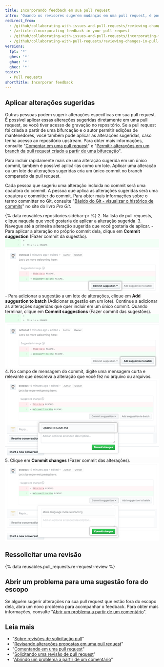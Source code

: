 ```yaml
---
title: Incorporando feedback em sua pull request
intro: 'Quando os revisores sugerem mudanças em uma pull request, é possível incorporar automaticamente as alterações na pull request ou abrir um problema para monitorar sugestões fora do escopo.'
redirect_from:
  - /github/collaborating-with-issues-and-pull-requests/reviewing-changes-in-pull-requests/incorporating-feedback-in-your-pull-request
  - /articles/incorporating-feedback-in-your-pull-request
  - /github/collaborating-with-issues-and-pull-requests/incorporating-feedback-in-your-pull-request
  - /github/collaborating-with-pull-requests/reviewing-changes-in-pull-requests/incorporating-feedback-in-your-pull-request
versions:
  fpt: '*'
  ghes: '*'
  ghae: '*'
  ghec: '*'
topics:
  - Pull requests
shortTitle: Incorporar feedback
---
```


## Aplicar alterações sugeridas

Outras pessoas podem sugerir alterações específicas em sua pull request. É possível aplicar essas alterações sugeridas diretamente em uma pull request, se você tiver acesso de gravação no repositório. Se a pull request foi criada a partir de uma bifurcação e o autor permitir edições de mantenedores, você também pode aplicar as alterações sugeridas, caso tenha acesso ao repositório upstream. Para obter mais informações, consulte "[Comentar em uma pull request](/pull-requests/collaborating-with-pull-requests/reviewing-changes-in-pull-requests/commenting-on-a-pull-request)" e "[Permitir alterações em um branch da pull request criado a partir de uma bifurcação](/pull-requests/collaborating-with-pull-requests/working-with-forks/allowing-changes-to-a-pull-request-branch-created-from-a-fork)".

Para incluir rapidamente mais de uma alteração sugerida em um único commit, também é possível aplicá-las como um lote. Aplicar uma alteração ou um lote de alterações sugeridas cria um único commit no branch comparado da pull request.

Cada pessoa que sugeriu uma alteração incluída no commit será uma coautora do commit. A pessoa que aplica as alterações sugeridas será uma coautora e committer do commit. Para obter mais informações sobre o termo committer no Git, consulte "[Básido do Git - visualizar o histórico de commits](https://git-scm.com/book/en/v2/Git-Basics-Viewing-the-Commit-History)" no site do livro _Pro Git_.

{% data reusables.repositories.sidebar-pr %}
2. Na lista de pull requests, clique naquela que você gostaria de aplicar a alteração sugerida.
3. Navegue até a primeira alteração sugerida que você gostaria de aplicar.
    - Para aplicar a alteração no próprio commit dela, clique em **Commit suggestion** (Fazer commit da sugestão). ![Botão Commit suggestion (Fazer commit de sugestão)](/assets/images/help/pull_requests/commit-suggestion-button.png)
    - Para adicionar a sugestão a um lote de alterações, clique em **Add suggestion to batch** (Adicionar sugestão em um lote). Continue a adicionar as alterações sugeridas que quer incluir em um único commit. Quando terminar, clique em **Commit suggestions** (Fazer commit das sugestões). ![Botão Add suggestion to batch (Adicionar sugestão em um lote)](/assets/images/help/pull_requests/add-suggestion-to-batch.png)
4. No campo de mensagem do commit, digite uma mensagem curta e relevante que descreva a alteração que você fez no arquivo ou arquivos. ![Campo Commit message (Mensagem do commit)](/assets/images/help/pull_requests/suggested-change-commit-message-field.png)
5. Clique em **Commit changes** (Fazer commit das alterações). ![Botão Commit changes (Fazer commit de alterações)](/assets/images/help/pull_requests/commit-changes-button.png)

## Ressolicitar uma revisão

{% data reusables.pull_requests.re-request-review %}

## Abrir um problema para uma sugestão fora do escopo

Se alguém sugerir alterações na sua pull request que estão fora do escopo dela, abra um novo problema para acompanhar o feedback. Para obter mais informações, consulte "[Abrir um problema a partir de um comentário](/github/managing-your-work-on-github/opening-an-issue-from-a-comment)".

## Leia mais

- "[Sobre revisões de solicitação pull](/github/collaborating-with-issues-and-pull-requests/about-pull-request-reviews)"
- "[Revisando alterações propostas em uma pull request](/pull-requests/collaborating-with-pull-requests/reviewing-changes-in-pull-requests/reviewing-proposed-changes-in-a-pull-request)"
- "[Comentando em uma pull request](/pull-requests/collaborating-with-pull-requests/reviewing-changes-in-pull-requests/commenting-on-a-pull-request)"
- "[Solicitando uma revisão de pull request](/github/collaborating-with-issues-and-pull-requests/requesting-a-pull-request-review)"
- "[Abrindo um problema a partir de um comentário](/github/managing-your-work-on-github/opening-an-issue-from-a-comment)"
